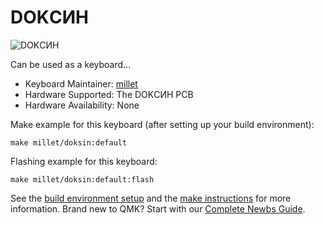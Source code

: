 # DOKСИН

![DOKСИН](https://i.imgur.com/OaDlfwr.jpg)

Can be used as a keyboard...

* Keyboard Maintainer: [millet](https://github.com/milletmilletmilletmilletmilletmilletmil)
* Hardware Supported: The DOKСИН PCB
* Hardware Availability: None

Make example for this keyboard (after setting up your build environment):

    make millet/doksin:default

Flashing example for this keyboard:

    make millet/doksin:default:flash

See the [build environment setup](https://docs.qmk.fm/#/getting_started_build_tools) and the [make instructions](https://docs.qmk.fm/#/getting_started_make_guide) for more information. Brand new to QMK? Start with our [Complete Newbs Guide](https://docs.qmk.fm/#/newbs).
